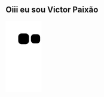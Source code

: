 ## Oiii eu sou Victor Paixão
  ![Snake animation](https://github.com/rafaballerini/rafaballerini/blob/output/github-contribution-grid-snake.svg)

